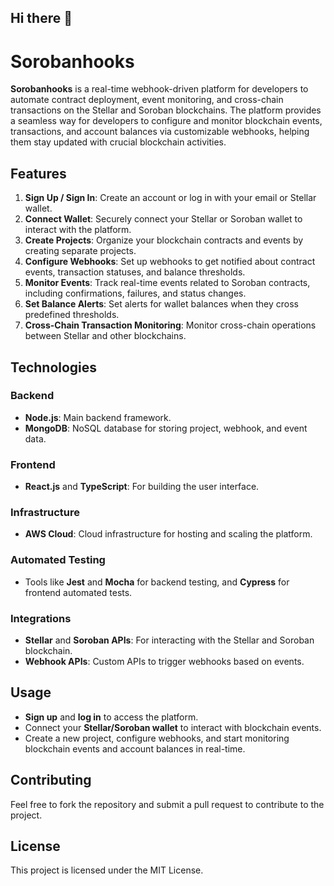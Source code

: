 ## Hi there 👋


# Sorobanhooks

**Sorobanhooks** is a real-time webhook-driven platform for developers to automate contract deployment, event monitoring, and cross-chain transactions on the Stellar and Soroban blockchains. The platform provides a seamless way for developers to configure and monitor blockchain events, transactions, and account balances via customizable webhooks, helping them stay updated with crucial blockchain activities.

## Features

1. **Sign Up / Sign In**: Create an account or log in with your email or Stellar wallet.
2. **Connect Wallet**: Securely connect your Stellar or Soroban wallet to interact with the platform.
3. **Create Projects**: Organize your blockchain contracts and events by creating separate projects.
4. **Configure Webhooks**: Set up webhooks to get notified about contract events, transaction statuses, and balance thresholds.
5. **Monitor Events**: Track real-time events related to Soroban contracts, including confirmations, failures, and status changes.
6. **Set Balance Alerts**: Set alerts for wallet balances when they cross predefined thresholds.
7. **Cross-Chain Transaction Monitoring**: Monitor cross-chain operations between Stellar and other blockchains.

## Technologies

### Backend
- **Node.js**: Main backend framework.
- **MongoDB**: NoSQL database for storing project, webhook, and event data.

### Frontend
- **React.js** and **TypeScript**: For building the user interface.

### Infrastructure
- **AWS Cloud**: Cloud infrastructure for hosting and scaling the platform.

### Automated Testing
- Tools like **Jest** and **Mocha** for backend testing, and **Cypress** for frontend automated tests.

### Integrations
- **Stellar** and **Soroban APIs**: For interacting with the Stellar and Soroban blockchain.
- **Webhook APIs**: Custom APIs to trigger webhooks based on events.


## Usage

- **Sign up** and **log in** to access the platform.
- Connect your **Stellar/Soroban wallet** to interact with blockchain events.
- Create a new project, configure webhooks, and start monitoring blockchain events and account balances in real-time.

## Contributing

Feel free to fork the repository and submit a pull request to contribute to the project.

## License

This project is licensed under the MIT License.

<!--
**sorobanhooks/sorobanhooks** is a ✨ _special_ ✨ repository because its `README.md` (this file) appears on your GitHub profile.

Here are some ideas to get you started:

- 🔭 I’m currently working on ...
- 🌱 I’m currently learning ...
- 👯 I’m looking to collaborate on ...
- 🤔 I’m looking for help with ...
- 💬 Ask me about ...
- 📫 How to reach me: ...
- 😄 Pronouns: ...
- ⚡ Fun fact: ...
-->
